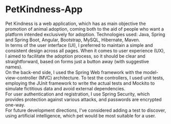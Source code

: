 # PetKindness-App

Pet Kindness is a web application, which has as main objective the promotion of animal adoption, coming both to the aid of people who want a platform intended exclusively for adoption. Technologies used: Java, Spring and Spring Boot, Angular, Bootstrap, MySQL, Hibernate, Maven.  
In terms of the user interface (UI), I preferred to maintain a simple and consistent design across all pages. When it comes to user experience (UX), I aimed to facilitate the adoption process, so it should be clear and straightforward, based on forms just a button away (with suggestive names).   
On the back-end side, I used the Spring Web framework with the model-view-controller (MVC) architecture. To test the controllers, I used unit tests, employing the JUnit framework to write the actual tests and Mockito to simulate fictitious data and avoid external dependencies.   
For user authentication and registration, I use Spring Security, which provides protection against various attacks, and passwords are encrypted one-way.  
For future development directions, I've considered adding a test to discover, using artificial intelligence, which pet would be most suitable for a user.  

